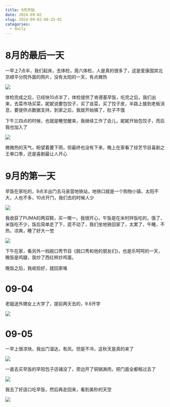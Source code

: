```yaml
---
title: 9月开始
date: 2024-09-02
slug: 2024-09-02-08-25-01
categories:
  - daily
---
```


# 8月的最后一天

一早上7点半，我们起床，去体检，周六体检，人是真的很多了，这是爱康国宾北京顺平分院外面的照片，没有太阳的一天，有点微热

![](images/2024-09-02-08-46-25.png)

体检完成之后，已经快10点半了，体检提供了肯德基早饭，吃完之后，我们出来，去菜市场买菜，妮妮说要包饺子，买了韭菜，买了饺子皮，半路上接到老板消息，要提供点数据支持，到家之后，我就开始搞了，肚子不饿

下午三四点的时候，也就是睡觉醒来，我继续工作了会儿，妮妮开始包饺子，而后我也加入了

![](images/sgdzudhopverbcfc.png)

微微热的天气，盼望着要下雨，但最终也没有下来，晚上在家看了综艺节目喜剧之王单口季，还是喜剧最让人开心

# 9月的第一天

早饭在家吃的，9点半出门去马泉营地铁站，地铁口就是一个购物小镇，太阳不大，人也不多，10点开门，我们去的时候人少

![](images/2024-09-02-08-54-20.png)

我收获了PUMA的两双鞋，买一赠一，我很开心，午饭是在米村拌饭吃的，饿了，米饭吃不少，饭后简单走了下，逛不动了，我们坐地铁回家了，太累了，午睡，不热，凉爽，睡了好大一觉

![](images/2024-09-02-08-54-51.png)

下午在家，看另外一档脱口秀节目《脱口秀和他的朋友们》，也是乐呵呵的一天，晚饭是鸡腿，我炒了西红柿炒鸡蛋。

晚饭之后，我收拾好，就回家咯

# 09-04

老姐送外甥女上大学了，提前两天去的，9.6开学

![](images/2024-09-05-08-18-50.png)

# 09-05

一早上很凉快，我出门溜达，有风，但是不冷，这秋天是真的来了

![](images/2024-09-05-08-14-42.png)

一直去买早饭的早阳包子店铺没了，旁边开了铜锅涮肉，把门面全都租过去了

![](images/2024-09-05-08-15-21.png)

我去了好适口吃早饭，然后再走回来，看到美秒的天空

![](images/2024-09-05-08-15-32.png)